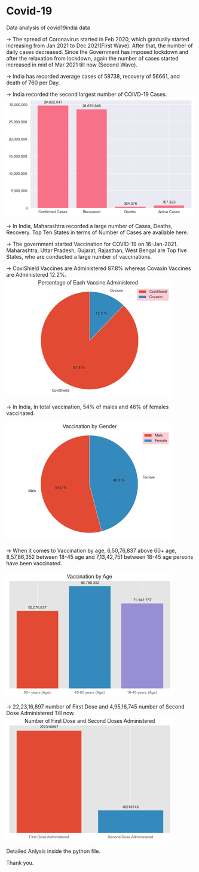 # Covid-19
Data analysis of covid19india data

->	The spread of Coronavirus started in Feb 2020, which gradually started increasing from Jan 2021 to Dec 2021(First Wave). After that, the number of daily cases decreased. Since the Government has imposed lockdown and after the relaxation from lockdown, again the number of cases started increased in mid of Mar 2021 till now (Second Wave). 


->	India has recorded average cases of 58738, recovery of 56661, and death of 760 per Day.

->	India recorded the second largest number of COIVD-19 Cases.
![Image alt text](images/total.png?raw=true)

->	In India, Maharashtra recorded a large number of Cases, Deaths, Recovery. Top Ten States in terms of Number of Cases are available here.

->	The government started Vaccination for COVID-19 on 16-Jan-2021. Maharashtra, Uttar Pradesh, Gujarat, Rajasthan, West Bengal are Top five States, who are conducted a large number of vaccinations.

-> CoviShield Vaccines are Administered 87.8% whereas Covaxin Vaccines are Administered 12.2%.
![Image alt text](images/per_vac.png?raw=true)



->	In India, In total vaccination, 54% of males and 46% of females vaccinated.



![Image alt text](images/vac_gen.png?raw=true)

->	When it comes to Vaccination by age, 6,50,76,837 above 60+ age, 8,57,86,352 between 18-45 age and 7,13,42,751 between 18-45 age persons have been vaccinated.

![Image alt text](images/vac_age.png?raw=true)

->	22,23,16,897 number of  First Dose and 4,95,16,745 number of Second Dose Administered Till now.
![Image alt text](images/vac_12.png?raw=true)


 Detailed Anlysis inside the python file.
 
 Thank you.



